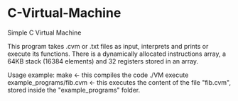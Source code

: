 # C-Virtual-Machine
Simple C Virtual Machine

This program takes .cvm or .txt files as input, interprets and prints or execute its functions. 
There is a dynamically allocated instructions array, a 64KB stack (16384 elements) and 32 registers stored in an array.

Usage example:
make <- this compiles the code
./VM execute example_programs/fib.cvm <- this executes the content of the file "fib.cvm", stored inside the "example_programs" folder.
